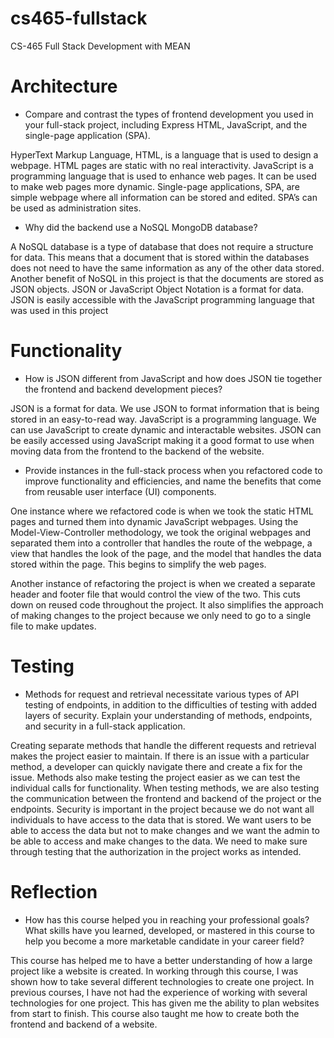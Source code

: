 # cs465-fullstack
CS-465 Full Stack Development with MEAN

# Architecture
* Compare and contrast the types of frontend development you used in your full-stack project, including Express HTML, JavaScript, and the single-page application (SPA).

HyperText Markup Language, HTML, is a language that is used to design a webpage. HTML pages are static with no real interactivity. JavaScript is a programming language that is used to enhance web pages. It can be used to make web pages more dynamic. Single-page applications, SPA, are simple webpage where all information can be stored and edited. SPA’s can be used as administration sites.

* Why did the backend use a NoSQL MongoDB database?

A NoSQL database is a type of database that does not require a structure for data. This means that a document that is stored within the databases does not need to have the same information as any of the other data stored. Another benefit of NoSQL in this project is that the documents are stored as JSON objects. JSON or JavaScript Object Notation is a format for data. JSON is easily accessible with the JavaScript programming language that was used in this project

# Functionality

* How is JSON different from JavaScript and how does JSON tie together the frontend and backend development pieces?

JSON is a format for data. We use JSON to format information that is being stored in an easy-to-read way. JavaScript is a programming language. We can use JavaScript to create dynamic and interactable websites. JSON can be easily accessed using JavaScript making it a good format to use when moving data from the frontend to the backend of the website.

* Provide instances in the full-stack process when you refactored code to improve functionality and efficiencies, and name the benefits that come from reusable user interface (UI) components.

One instance where we refactored code is when we took the static HTML pages and turned them into dynamic JavaScript webpages. Using the Model-View-Controller methodology, we took the original webpages and separated them into a controller that handles the route of the webpage, a view that handles the look of the page, and the model that handles the data stored within the page. This begins to simplify the web pages.

Another instance of refactoring the project is when we created a separate header and footer file that would control the view of the two. This cuts down on reused code throughout the project. It also simplifies the approach of making changes to the project because we only need to go to a single file to make updates.

# Testing

* Methods for request and retrieval necessitate various types of API testing of endpoints, in addition to the difficulties of testing with added layers of security. Explain your understanding of methods, endpoints, and security in a full-stack application.

Creating separate methods that handle the different requests and retrieval makes the project easier to maintain. If there is an issue with a particular method, a developer can quickly navigate there and create a fix for the issue. Methods also make testing the project easier as we can test the individual calls for functionality. When testing methods, we are also testing the communication between the frontend and backend of the project or the endpoints. Security is important in the project because we do not want all individuals to have access to the data that is stored. We want users to be able to access the data but not to make changes and we want the admin to be able to access and make changes to the data. We need to make sure through testing that the authorization in the project works as intended.

# Reflection

* How has this course helped you in reaching your professional goals? What skills have you learned, developed, or mastered in this course to help you become a more marketable candidate in your career field?

This course has helped me to have a better understanding of how a large project like a website is created. In working through this course, I was shown how to take several different technologies to create one project. In previous courses, I have not had the experience of working with several technologies for one project. This has given me the ability to plan websites from start to finish. This course also taught me how to create both the frontend and backend of a website.


